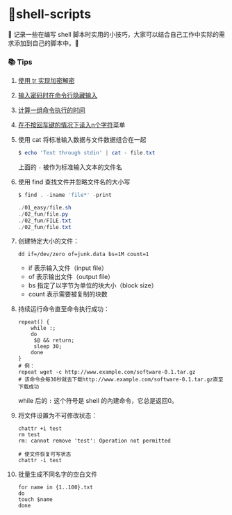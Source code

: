 # :snail:shell-scripts

:fist_oncoming: 记录一些在编写 shell 脚本时实用的小技巧，大家可以结合自己工作中实际的需求添加到自己的脚本中。:sparkler:

### :books: Tips

1. [使用 tr 实现加密解密](https://github.com/MrQuJL/shell-scripts/blob/master/scripts/001_encryption.sh)

2. [输入密码时在命令行隐藏输入](https://github.com/MrQuJL/shell-scripts/blob/master/scripts/002_hide_pwd.sh)

3. [计算一组命令执行的时间](https://github.com/MrQuJL/shell-scripts/blob/master/scripts/003_cost.sh)

4. [在不按回车键的情况下读入n个字符](https://github.com/MrQuJL/shell-scripts/blob/master/scripts/004_read.sh)菜单

5. 使用 cat 将标准输入数据与文件数据组合在一起

   ```powershell
   $ echo 'Text through stdin' | cat - file.txt
   ```

   上面的 `-` 被作为标准输入文本的文件名

6. 使用 find 查找文件并忽略文件名的大小写

   ```powershell
   $ find . -iname 'file*' -print
   
   ./01_easy/file.sh
   ./02_fun/file.py
   ./02_fun/FILE.txt
   ./02_fun/file.txt
   ```

7. 创建特定大小的文件：

   ```shell
   dd if=/dev/zero of=junk.data bs=1M count=1
   ```

   * if 表示输入文件（input file）
   * of 表示输出文件（output file）
   * bs 指定了以字节为单位的块大小（block size）
   * count 表示需要被复制的块数

8. 持续运行命令直至命令执行成功：

   ```shell
   repeat() {
       while :;
       do
       	$@ && return;
       	sleep 30;
       done
   }
   # 例：
   repeat wget -c http://www.example.com/software-0.1.tar.gz
   # 该命令会每30秒就去下载http://www.example.com/software-0.1.tar.gz直至下载成功
   ```

   while 后的 `:` 这个符号是 shell 的內建命令，它总是返回0。

9. 将文件设置为不可修改状态：

   ```shell
   chattr +i test
   rm test
   rm: cannot remove 'test': Operation not permitted
   
   # 使文件恢复可写状态
   chattr -i test
   ```

10. 批量生成不同名字的空白文件

	```shell
	for name in {1..100}.txt
	do
	touch $name
	done
	```

  







































